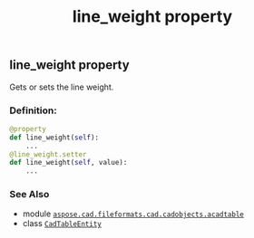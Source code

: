 ﻿---
title: line_weight property
second_title: Aspose.CAD for Python via .NET API References
description: 
type: docs
weight: 320
url: /aspose.cad.fileformats.cad.cadobjects.acadtable/cadtableentity/line_weight/
is_root: false
---

## line_weight property


Gets or sets the line weight.
### Definition:
```python
@property
def line_weight(self):
    ...
@line_weight.setter
def line_weight(self, value):
    ...
```

### See Also
* module [`aspose.cad.fileformats.cad.cadobjects.acadtable`](../../)
* class [`CadTableEntity`](/cad/python-net/aspose.cad.fileformats.cad.cadobjects.acadtable/cadtableentity)

